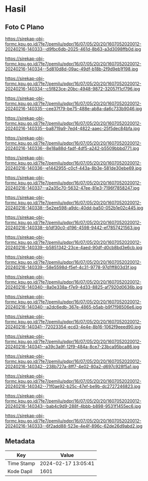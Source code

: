 # Hasil

## Foto C Plano

https://sirekap-obj-formc.kpu.go.id/7fe7/pemilu/pdpr/16/07/05/20/20/1607052020012-20240216-140333--d9fbc6db-2025-461d-8b63-a3d3098ffb0d.jpg

https://sirekap-obj-formc.kpu.go.id/7fe7/pemilu/pdpr/16/07/05/20/20/1607052020012-20240216-140334--5d810d8d-09ac-49df-b18b-2f9d9eb1f198.jpg

https://sirekap-obj-formc.kpu.go.id/7fe7/pemilu/pdpr/16/07/05/20/20/1607052020012-20240216-140334--c5f823ce-20bc-4948-9872-32057f1cf796.jpg

https://sirekap-obj-formc.kpu.go.id/7fe7/pemilu/pdpr/16/07/05/20/20/1607052020012-20240216-140335--cee37f79-be75-488e-ab8a-da6c733b9046.jpg

https://sirekap-obj-formc.kpu.go.id/7fe7/pemilu/pdpr/16/07/05/20/20/1607052020012-20240216-140335--ba8719a9-7ed4-4822-aaec-25f5dec84bfa.jpg

https://sirekap-obj-formc.kpu.go.id/7fe7/pemilu/pdpr/16/07/05/20/20/1607052020012-20240216-140336--8e18a88d-fadf-4df5-a242-b5509bbbd771.jpg

https://sirekap-obj-formc.kpu.go.id/7fe7/pemilu/pdpr/16/07/05/20/20/1607052020012-20240216-140336--e1442955-c0cf-443a-8b3e-581de30ebe69.jpg

https://sirekap-obj-formc.kpu.go.id/7fe7/pemilu/pdpr/16/07/05/20/20/1607052020012-20240216-140337--a2a35c70-5632-47ee-81e3-7196f7858247.jpg

https://sirekap-obj-formc.kpu.go.id/7fe7/pemilu/pdpr/16/07/05/20/20/1607052020012-20240216-140338--5e2ee598-a9dc-40dd-ba50-052b1e02c445.jpg

https://sirekap-obj-formc.kpu.go.id/7fe7/pemilu/pdpr/16/07/05/20/20/1607052020012-20240216-140338--b1df30c0-d196-4598-9442-ef7857421563.jpg

https://sirekap-obj-formc.kpu.go.id/7fe7/pemilu/pdpr/16/07/05/20/20/1607052020012-20240216-140339--b5851342-23ce-4aed-90df-d0cb8bd3e6cb.jpg

https://sirekap-obj-formc.kpu.go.id/7fe7/pemilu/pdpr/16/07/05/20/20/1607052020012-20240216-140339--58e5598d-f5ef-4c31-9778-97d1ff803d3f.jpg

https://sirekap-obj-formc.kpu.go.id/7fe7/pemilu/pdpr/16/07/05/20/20/1607052020012-20240216-140340--8a0e338a-f7e9-4d33-8825-af7920d0636b.jpg

https://sirekap-obj-formc.kpu.go.id/7fe7/pemilu/pdpr/16/07/05/20/20/1607052020012-20240216-140340--a2dc6edb-367e-4865-b5ab-b9f7f98506e6.jpg

https://sirekap-obj-formc.kpu.go.id/7fe7/pemilu/pdpr/16/07/05/20/20/1607052020012-20240216-140341--72023354-ecd3-4e4e-8b16-1062f9eeed90.jpg

https://sirekap-obj-formc.kpu.go.id/7fe7/pemilu/pdpr/16/07/05/20/20/1607052020012-20240216-140341--a39c3a9f-12f9-484a-8ce7-23bca95bca86.jpg

https://sirekap-obj-formc.kpu.go.id/7fe7/pemilu/pdpr/16/07/05/20/20/1607052020012-20240216-140342--238b727a-8ff7-4e02-80a2-d697c928f5a1.jpg

https://sirekap-obj-formc.kpu.go.id/7fe7/pemilu/pdpr/16/07/05/20/20/1607052020012-20240216-140342--71f0ae92-b25c-47ef-be9b-dc2727246823.jpg

https://sirekap-obj-formc.kpu.go.id/7fe7/pemilu/pdpr/16/07/05/20/20/1607052020012-20240216-140343--bab4c9d9-288f-4bbb-b898-9531f1455ec6.jpg

https://sirekap-obj-formc.kpu.go.id/7fe7/pemilu/pdpr/16/07/05/20/20/1607052020012-20240216-140333--6f2add88-523e-4e4f-896c-62de26d9abd2.jpg


## Metadata

| Key        | Value               |
| ---------- | ------------------- |
| Time Stamp | 2024-02-17 13:05:41 |
| Kode Dapil | 1601                |



